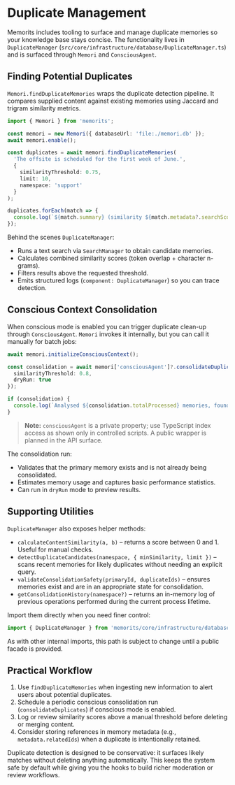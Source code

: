 # Duplicate Management

Memorits includes tooling to surface and manage duplicate memories so your knowledge base stays concise. The functionality lives in `DuplicateManager` (`src/core/infrastructure/database/DuplicateManager.ts`) and is surfaced through `Memori` and `ConsciousAgent`.

## Finding Potential Duplicates

`Memori.findDuplicateMemories` wraps the duplicate detection pipeline. It compares supplied content against existing memories using Jaccard and trigram similarity metrics.

```typescript
import { Memori } from 'memorits';

const memori = new Memori({ databaseUrl: 'file:./memori.db' });
await memori.enable();

const duplicates = await memori.findDuplicateMemories(
  'The offsite is scheduled for the first week of June.',
  {
    similarityThreshold: 0.75,
    limit: 10,
    namespace: 'support'
  }
);

duplicates.forEach(match => {
  console.log(`${match.summary} (similarity ${match.metadata?.searchScore ?? 0})`);
});
```

Behind the scenes `DuplicateManager`:

- Runs a text search via `SearchManager` to obtain candidate memories.
- Calculates combined similarity scores (token overlap + character n-grams).
- Filters results above the requested threshold.
- Emits structured logs (`component: DuplicateManager`) so you can trace detection.

## Conscious Context Consolidation

When conscious mode is enabled you can trigger duplicate clean-up through `ConsciousAgent`. `Memori` invokes it internally, but you can call it manually for batch jobs:

```typescript
await memori.initializeConsciousContext();

const consolidation = await memori['consciousAgent']?.consolidateDuplicates({
  similarityThreshold: 0.8,
  dryRun: true
});

if (consolidation) {
  console.log(`Analysed ${consolidation.totalProcessed} memories, found ${consolidation.duplicatesFound} potential duplicates.`);
}
```

> **Note:** `consciousAgent` is a private property; use TypeScript index access as shown only in controlled scripts. A public wrapper is planned in the API surface.

The consolidation run:

- Validates that the primary memory exists and is not already being consolidated.
- Estimates memory usage and captures basic performance statistics.
- Can run in `dryRun` mode to preview results.

## Supporting Utilities

`DuplicateManager` also exposes helper methods:

- `calculateContentSimilarity(a, b)` – returns a score between 0 and 1. Useful for manual checks.
- `detectDuplicateCandidates(namespace, { minSimilarity, limit })` – scans recent memories for likely duplicates without needing an explicit query.
- `validateConsolidationSafety(primaryId, duplicateIds)` – ensures memories exist and are in an appropriate state for consolidation.
- `getConsolidationHistory(namespace?)` – returns an in-memory log of previous operations performed during the current process lifetime.

Import them directly when you need finer control:

```typescript
import { DuplicateManager } from 'memorits/core/infrastructure/database/DuplicateManager';
```

As with other internal imports, this path is subject to change until a public facade is provided.

## Practical Workflow

1. Use `findDuplicateMemories` when ingesting new information to alert users about potential duplicates.
2. Schedule a periodic conscious consolidation run (`consolidateDuplicates`) if conscious mode is enabled.
3. Log or review similarity scores above a manual threshold before deleting or merging content.
4. Consider storing references in memory metadata (e.g., `metadata.relatedIds`) when a duplicate is intentionally retained.

Duplicate detection is designed to be conservative: it surfaces likely matches without deleting anything automatically. This keeps the system safe by default while giving you the hooks to build richer moderation or review workflows.

